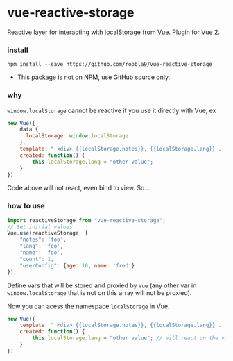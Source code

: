 # vue-reactive-storage
Reactive layer for interacting with localStorage from Vue. Plugin for Vue 2.

### install

`npm install --save https://github.com/ropbla9/vue-reactive-storage`

* This package is not on NPM, use GitHub source only.

### why

`window.localStorage` cannot be reactive if you use it directly with Vue, ex

```js
new Vue({
    data {
      localStorage: window.localStorage
    },
    template: " <div> {{localStorage.notes}}, {{localStorage.lang}} ... </div> ",
    created: function() {
        this.localStorage.lang = "other value";
    }
})
```

Code above will not react, even bind to view. So...

### how to use

```js
import reactiveStorage from "vue-reactive-storage";
// Set initial values
Vue.use(reactiveStorage, {
    "notes": 'foo',
    "lang": 'foo',
    "name": 'foo',
    "count": 1,
    "userConfig": {age: 10, name: 'fred'}
});
```

Define vars that will be stored and proxied by `Vue` (any other var in `window.localStorage` that is not on this array will not be proxied).

Now you can acess the namespace <code>localStorage</code> in Vue.

```js
new Vue({
    template: " <div> {{localStorage.notes}}, {{localStorage.lang}} ... </div> ",
    created: function() {
        this.localStorage.lang = "other value"; // will react on the view and on real localStorage.
    }
})
```
